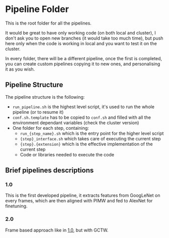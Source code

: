 # Pipeline Folder

This is the root folder for all the pipelines.

It would be great to have only working code (on both local and cluster), 
I don't ask you to open new branches (it would take too much time),
but push here only when the code is working in local and you want to test it on the cluster.

In every folder, there will be a different pipeline, once the first is completed,
you can create custom pipelines copying it to new ones, and personalising it as you wish.

## Pipeline Structure
The pipeline structure is the following:

* `run_pipeline.sh` is the highest level script, it's used to run the whole pipeline (or to resume it)
* `conf.sh.template` has to be copied to `conf.sh` and filled with all the environment dependant variables (check the cluster version)
* One folder for each step, containing:
  * `run_{step_name}.sh` which is the entry point for the higher level script
  * `{step}_interface.sh` which takes care of executing the current step 
  * `{step}.{extension}` which is the effective implementation of the current step
  * Code or libraries needed to execute the code

## Brief pipelines descriptions
### <a name="1.0">1.0</a>
This is the first developed pipeline, it extracts features from GoogLeNet on every frames,
which are then aligned with PIMW and fed to AlexNet for finetuning.

### 2.0
Frame based approach like in [1.0](#1.0), but with GCTW.
